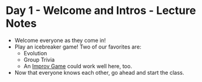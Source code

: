 # Day 1 - Welcome and Intros - Lecture Notes

+ Welcome everyone as they come in! 
+ Play an icebreaker game! Two of our favorites are: 
	* Evolution
	* Group Trivia 
	* An [Improv Game](https://github.com/learn-co-curriculum/tf-improv-games) could work well here, too. 
+ Now that everyone knows each other, go ahead and start the class. 

